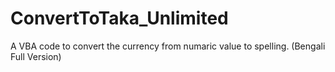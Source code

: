 # ConvertToTaka_Unlimited
A VBA code to convert the currency from numaric value to spelling. (Bengali Full Version)
